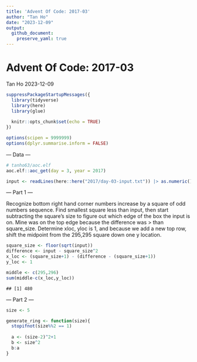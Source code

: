 ```yaml
---
title: 'Advent Of Code: 2017-03'
author: "Tan Ho"
date: "2023-12-09"
output:
  github_document:
    preserve_yaml: true
---
```


Advent Of Code: 2017-03
================
Tan Ho
2023-12-09

``` r
suppressPackageStartupMessages({
  library(tidyverse)
  library(here)
  library(glue)
  
  knitr::opts_chunk$set(echo = TRUE)
})

options(scipen = 9999999)
options(dplyr.summarise.inform = FALSE)
```

— Data —

``` r
# tanho63/aoc.elf
aoc.elf::aoc_get(day = 3, year = 2017)
```

``` r
input <- readLines(here::here("2017/day-03-input.txt")) |> as.numeric()
```

— Part 1 —

Recognize bottom right hand corner numbers increase by a square of odd
numbers sequence. Find smallest square less than input, then start
subtracting the square’s size to figure out which edge of the box the
input is on. Mine was on the top edge because the difference was \> than
square_size. Determine xloc, yloc is 1, and because we add a new top
row, shift the midpoint from the 295,295 square down one y location.

``` r
square_size <- floor(sqrt(input))
difference <- input - square_size^2
x_loc <- (square_size+1) - (difference - (square_size+1))
y_loc <- 1

middle <- c(295,296)
sum(middle-c(x_loc,y_loc))
```

    ## [1] 480

— Part 2 —

``` r
size <- 5

generate_ring <- function(size){
  stopifnot(size%%2 == 1)
  
  a <- (size-2)^2+1
  b <- size^2
  b:a
}
```
